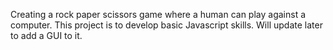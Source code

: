 Creating a rock paper scissors game where a human can play against a computer. This project is to develop basic Javascript skills.  Will update later to add a GUI to it.